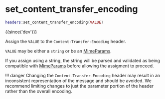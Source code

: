 # set_content_transfer_encoding

```lua
headers:set_content_transfer_encoding(VALUE)
```

{{since('dev')}}

Assign the `VALUE` to the `Content-Transfer-Encoding` header.

`VALUE` may be either a `string` or be an [MimeParams](index.md#mimeparams).

If you assign using a string, the string will be parsed and validated as being
compatible with [MimeParams](index.md#mimeparams) before allowing the assigment to proceed.

!!! danger
    Changing the `Content-Transfer-Encoding` header may result in an inconsistent
    representation of the message and should be avoided.  We recommend limiting
    changes to just the parameter portion of the header rather than the overall
    encoding.
